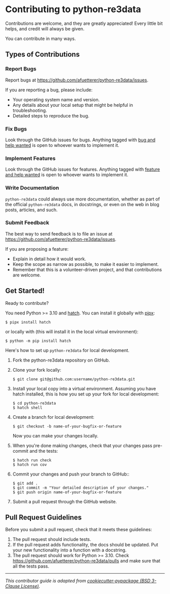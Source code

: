 # Contributing to python-re3data

Contributions are welcome, and they are greatly appreciated! Every little bit helps, and credit will always be given.

You can contribute in many ways.

## Types of Contributions

### Report Bugs

Report bugs at <https://github.com/afuetterer/python-re3data/issues>.

If you are reporting a bug, please include:

- Your operating system name and version.
- Any details about your local setup that might be helpful in troubleshooting.
- Detailed steps to reproduce the bug.

### Fix Bugs

Look through the GitHub issues for bugs. Anything tagged with [bug and help wanted][bug-issues-help-wanted] is open to
whoever wants to implement it.

### Implement Features

Look through the GitHub issues for features. Anything tagged with [feature and help wanted][feature-issues-help-wanted]
is open to whoever wants to implement it.

### Write Documentation

`python-re3data` could always use more documentation, whether as part of the official `python-re3data` docs, in
docstrings, or even on the web in blog posts, articles, and such.

### Submit Feedback

The best way to send feedback is to file an issue at https://github.com/afuetterer/python-re3data/issues.

If you are proposing a feature:

- Explain in detail how it would work.
- Keep the scope as narrow as possible, to make it easier to implement.
- Remember that this is a volunteer-driven project, and that contributions are welcome.

## Get Started!

Ready to contribute?

You need Python >= 3.10 and [hatch](https://github.com/pypa/hatch). You can install it globally with
[pipx](https://github.com/pypa/pipx):

```console
$ pipx install hatch
```

or locally with (this will install it in the local virtual environment):

```console
$ python -m pip install hatch
```

Here's how to set up `python-re3data` for local development.

1. Fork the python-re3data repository on GitHub.

2. Clone your fork locally:

    ```console
    $ git clone git@github.com:username/python-re3data.git
    ```

3. Install your local copy into a virtual environment. Assuming you have hatch installed, this is how you set up your
    fork for local development:

    ```console
    $ cd python-re3data
    $ hatch shell
    ```

4. Create a branch for local development:

    ```console
    $ git checkout -b name-of-your-bugfix-or-feature
    ```

    Now you can make your changes locally.

5. When you're done making changes, check that your changes pass pre-commit and the tests:

    ```console
    $ hatch run check
    $ hatch run cov
    ```

6. Commit your changes and push your branch to GitHub::

    ```console
    $ git add .
    $ git commit -m "Your detailed description of your changes."
    $ git push origin name-of-your-bugfix-or-feature
    ```

7. Submit a pull request through the GitHub website.

## Pull Request Guidelines

Before you submit a pull request, check that it meets these guidelines:

1. The pull request should include tests.
2. If the pull request adds functionality, the docs should be updated. Put your new functionality into a function with a
    docstring.
3. The pull request should work for Python >= 3.10. Check <https://github.com/afuetterer/python-re3data/pulls> and make
    sure that all the tests pass.

---

*This contributor guide is adapted from
[cookiecutter-pypackage (BSD 3-Clause License)](https://github.com/audreyfeldroy/cookiecutter-pypackage/blob/master/%7B%7Bcookiecutter.project_slug%7D%7D/CONTRIBUTING.rst).*

<!-- Refs -->

[bug-issues-help-wanted]: https://github.com/afuetterer/python-re3data/issues?q=is%3Aissue+is%3Aopen+label%3A%22type%3A+bug%22+label%3A%22help+wanted%22
[feature-issues-help-wanted]: https://github.com/afuetterer/python-re3data/issues?q=is%3Aissue+is%3Aopen+label%3A%22type%3A+feature%22+label%3A%22help+wanted%22
